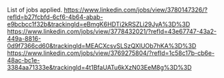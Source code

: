 List of jobs applied.
https://www.linkedin.com/jobs/view/3780147326/?refId=b27fcbfd-6cf6-4b64-abab-e9bcbcc1f32b&trackingId=eBmgK6HDTi2kRSZLi29JyA%3D%3D
https://www.linkedin.com/jobs/view/3778432021/?refId=43e67747-43a2-449a-8816-0d9f7366cd60&trackingId=MEACXcsvSLSzQXlUOb7hKA%3D%3D
https://www.linkedin.com/jobs/view/3769275804/?refId=1c58c17b-cb6e-48ac-bc1e-3384aa71333e&trackingId=4t1BfaUATu6kXzN03EeM8g%3D%3D
